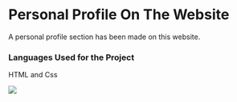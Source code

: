  <h1>Personal Profile On The Website</h1>

 A personal profile section has been made on this website.

 <h3>Languages Used for the Project</h3>

 HTML and Css <br>

<img src="Personel Profile.gif">

